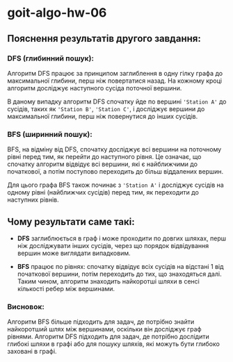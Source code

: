 # goit-algo-hw-06

## Пояснення результатів другого завдання:

### DFS (глибинний пошук):
Алгоритм DFS працює за принципом заглиблення в одну гілку графа до максимальної глибини, перш ніж повертатися назад. На кожному кроці алгоритм досліджує наступного сусіда поточної вершини. 

В даному випадку алгоритм DFS спочатку йде по вершині `'Station A'` до сусідів, таких як `'Station B'`, `'Station C'`, і досліджує вершини до максимальної глибини, перш ніж повернутися до інших сусідів.

### BFS (ширинний пошук):
BFS, на відміну від DFS, спочатку досліджує всі вершини на поточному рівні перед тим, як перейти до наступного рівня. Це означає, що спочатку алгоритм відвідує всі вершини, які є найближчими до початкової, а потім поступово переходить до більш віддалених вершин.

Для цього графа BFS також починає з `'Station A'` і досліджує сусідів на одному рівні (найближчих сусідів) перед тим, як переходити до наступних рівнів.

## Чому результати саме такі:

- **DFS** заглиблюється в граф і може проходити по довгих шляхах, перш ніж досліджувати інших сусідів, через що порядок відвідування вершин може виглядати випадковим.
  
- **BFS** працює по рівнях: спочатку відвідує всіх сусідів на відстані 1 від початкової вершини, потім переходить до тих, що знаходяться далі. Таким чином, алгоритм знаходить найкоротші шляхи в сенсі кількості ребер між вершинами.

### Висновок:
Алгоритм BFS більше підходить для задач, де потрібно знайти найкоротший шлях між вершинами, оскільки він досліджує граф рівнями. Алгоритм DFS підходить для задач, де потрібно дослідити глибокі шляхи в графі або для пошуку шляхів, які можуть бути глибоко заховані в графі.
